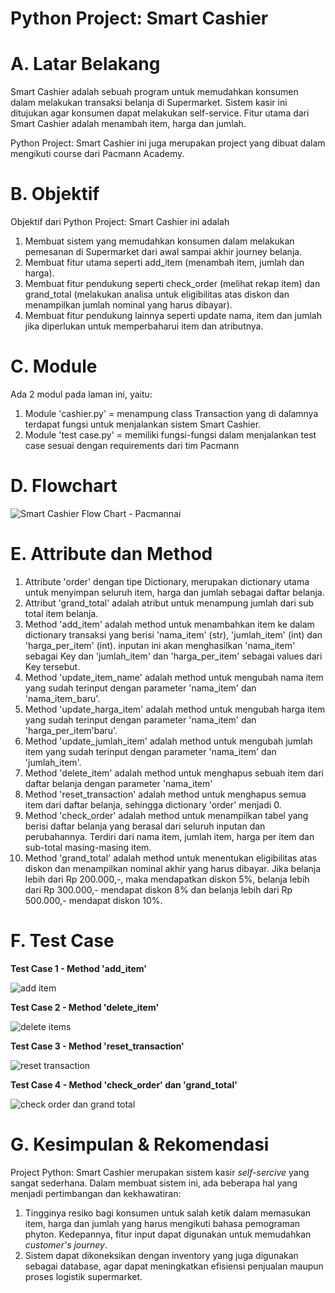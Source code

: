 # Python Project: Smart Cashier
# A. Latar Belakang
Smart Cashier adalah sebuah program untuk memudahkan konsumen dalam melakukan transaksi belanja di Supermarket. Sistem kasir ini ditujukan agar konsumen dapat melakukan self-service. Fitur utama dari Smart Cashier adalah menambah item, harga dan jumlah.  

Python Project: Smart Cashier ini juga merupakan project yang dibuat dalam mengikuti course dari Pacmann Academy.

# B. Objektif 
Objektif dari Python Project: Smart Cashier ini adalah
  1) Membuat sistem yang memudahkan konsumen dalam melakukan pemesanan di Supermarket dari awal sampai akhir journey belanja.
  2) Membuat fitur utama seperti add_item (menambah item, jumlah dan harga).
  3) Membuat fitur pendukung seperti check_order (melihat rekap item) dan grand_total (melakukan analisa untuk eligibilitas atas diskon dan menampilkan jumlah nominal yang harus dibayar).
  4) Membuat fitur pendukung lainnya seperti update nama, item dan jumlah jika diperlukan untuk memperbaharui item dan atributnya.

 # C. Module
Ada 2 modul pada laman ini, yaitu:
1) Module 'cashier.py' = menampung class Transaction yang di dalamnya terdapat fungsi untuk menjalankan sistem Smart Cashier.
2) Module 'test case.py' = memiliki fungsi-fungsi dalam menjalankan test case sesuai dengan requirements dari tim Pacmann

# D. Flowchart

![Smart Cashier Flow Chart - Pacmannai](https://user-images.githubusercontent.com/84441275/230771028-f1f19602-a732-4e27-bf5a-25e9ce0de73f.png)

# E. Attribute dan Method

1. Attribute 'order' dengan tipe Dictionary, merupakan dictionary utama untuk menyimpan seluruh item, harga dan jumlah sebagai daftar belanja.
2. Attribut 'grand_total' adalah atribut untuk menampung jumlah dari sub total item belanja.
3. Method 'add_item' adalah method untuk menambahkan item ke dalam dictionary transaksi yang berisi 'nama_item' (str), 'jumlah_item' (int) dan 'harga_per_item' (int). inputan ini akan menghasilkan 'nama_item' sebagai Key dan 'jumlah_item' dan 'harga_per_item' sebagai values dari Key tersebut.
4. Method 'update_item_name' adalah method untuk mengubah nama item yang sudah terinput dengan parameter 'nama_item' dan 'nama_item_baru'.
5. Method 'update_harga_item' adalah method untuk mengubah harga item yang sudah terinput dengan parameter 'nama_item' dan 'harga_per_item'baru'.
6. Method 'update_jumlah_item' adalah method untuk mengubah jumlah item yang sudah terinput dengan parameter 'nama_item' dan 'jumlah_item'.
7. Method 'delete_item' adalah method untuk menghapus sebuah item dari daftar belanja dengan parameter 'nama_item'
8. Method 'reset_transaction' adalah method untuk menghapus semua item dari daftar belanja, sehingga dictionary 'order' menjadi 0.
9. Method 'check_order' adalah method untuk menampilkan tabel yang berisi daftar belanja yang berasal dari seluruh inputan dan perubahannya. Terdiri dari nama item, jumlah item, harga per item dan sub-total masing-masing item.
10. Method 'grand_total' adalah method untuk menentukan eligibilitas atas diskon dan menampilkan nominal akhir yang harus dibayar. Jika belanja lebih dari Rp 200.000,-, maka mendapatkan diskon 5%, belanja lebih dari Rp 300.000,- mendapat diskon 8% dan belanja lebih dari Rp 500.000,- mendapat diskon 10%.

# F. Test Case
**Test Case 1 - Method 'add_item'**

![add item](https://user-images.githubusercontent.com/84441275/230771722-a3f74bdf-1f8e-48e6-ab28-bcea0f0c9ffd.png)

**Test Case 2 - Method 'delete_item'**

![delete items](https://user-images.githubusercontent.com/84441275/230771734-fb28afb6-895f-40df-a933-08ec009fa976.png)

**Test Case 3 - Method 'reset_transaction'**

![reset transaction](https://user-images.githubusercontent.com/84441275/230771740-472f0cf9-787d-4f2f-a836-c5d53dfd86b0.png)

**Test Case 4 - Method 'check_order' dan 'grand_total'**

![check order dan grand total](https://user-images.githubusercontent.com/84441275/230771765-ec6585bc-cb9f-4061-94b1-a19e0bfbe6fd.png)


# G. Kesimpulan & Rekomendasi 
Project Python: Smart Cashier merupakan sistem kasir _self-sercive_ yang sangat sederhana. Dalam membuat sistem ini, ada beberapa hal yang menjadi pertimbangan dan kekhawatiran:

1. Tingginya resiko bagi konsumen untuk salah ketik dalam memasukan item, harga dan jumlah yang harus mengikuti bahasa pemograman phyton. Kedepannya, fitur input dapat digunakan untuk memudahkan _customer's journey_.
2. Sistem dapat dikoneksikan dengan inventory yang juga digunakan sebagai database, agar dapat meningkatkan efisiensi penjualan maupun proses logistik supermarket.
